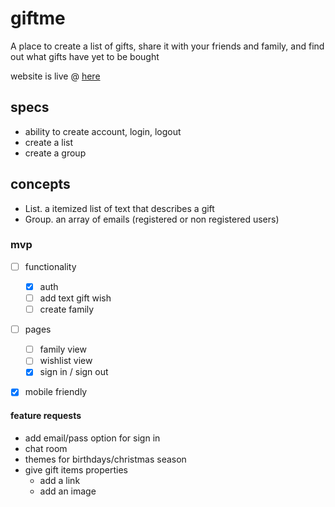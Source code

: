 # giftme
A place to create a list of gifts, share it with your friends and family, and find out what gifts have yet to be bought

website is live @ [here](https://giftme.isaacadams.me/)

## specs

- ability to create account, login, logout
- create a list
- create a group

## concepts

- List. a itemized list of text that describes a gift
- Group. an array of emails (registered or non registered users)

### mvp

- [ ] functionality
    - [x] auth
    - [ ] add text gift wish
    - [ ] create family
- [ ] pages
    - [ ] family view
    - [ ] wishlist view
    - [x] sign in / sign out
- [x] mobile friendly


#### feature requests

- add email/pass option for sign in
- chat room
- themes for birthdays/christmas season
- give gift items properties
    - add a link
    - add an image